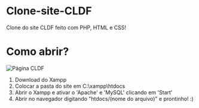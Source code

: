 # Clone-site-CLDF
<p>Clone do site CLDF feito com PHP, HTML e CSS!</p>
<h1>Como abrir?</h1>
<img src="https://user-images.githubusercontent.com/100368699/158036374-620b5ef2-7354-4eb5-94e7-7812ba7b9b66.png" alt="Página CLDF">
<ol>
  <li> Download do Xampp</li>
  <li> Colocar a pasta do site em C:\xampp\htdocs </li>
  <li> Abrir o Xampp e ativar o 'Apache' e 'MySQL' clicando em 'Start'</li>
  <li> Abrir no navegador digitando "htdocs/(nome do arquivo)" e prontinho! :)</li>
</ol>
